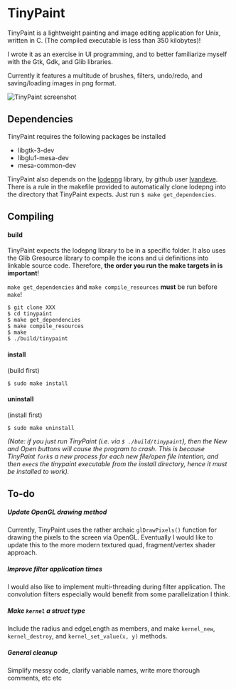# TinyPaint

TinyPaint is a lightweight painting and image editing application for Unix, written in C. (The compiled executable is less than 350 kilobytes)!

I wrote it as an exercise in UI programming, and to better familiarize myself with the Gtk, Gdk, and Glib libraries.

Currently it features a multitude of brushes, filters, undo/redo, and saving/loading images in png format.

![TinyPaint screenshot](https://i.imgur.com/CrieDeR.png)

## Dependencies

TinyPaint requires the following packages be installed

- libgtk-3-dev
- libglu1-mesa-dev
- mesa-common-dev

TinyPaint also depends on the [lodepng](https://lodev.org/lodepng/) library, by github user [lvandeve](https://github.com/lvandeve/lodepng). There is a rule in the makefile provided to automatically clone lodepng into the directory that TinyPaint expects. Just run `$ make get_dependencies`.


## Compiling

#### build

TinyPaint expects the lodepng library to be in a specific folder. It also uses the Glib Gresource library to compile the icons and ui definitions into linkable source code. Therefore, **the order you run the make targets in is important**!

`make get_dependencies` and `make compile_resources` **must** be run before `make`!

```
$ git clone XXX
$ cd tinypaint
$ make get_dependencies
$ make compile_resources
$ make
$ ./build/tinypaint
```

#### install

(build first)

```
$ sudo make install
```

#### uninstall

(install first)

```
$ sudo make uninstall
```

*(Note: if you just run TinyPaint (i.e. via `$ ./build/tinypaint`), then the New and Open buttons will cause the program to crash. This is because TinyPaint `fork`s a new process for each new file/open file intention, and then `exec`s the tinypaint executable from the install directory, hence it must be installed to work).*

## To-do

##### Update OpenGL drawing method
Currently, TinyPaint uses the rather archaic `glDrawPixels()` function for drawing the pixels to the screen via OpenGL. Eventually I would like to update this to the more modern textured quad, fragment/vertex shader approach.

##### Improve filter application times
I would also like to implement multi-threading during filter application. The convolution filters especially would benefit from some parallelization I think.

##### Make `kernel` a struct type
Include the radius and edgeLength as members, and make `kernel_new`, `kernel_destroy`, and `kernel_set_value(x, y)` methods.

##### General cleanup
Simplify messy code, clarify variable names, write more thorough comments, etc etc
